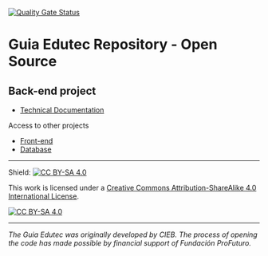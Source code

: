 [![Quality Gate Status](https://sonarcloud.io/api/project_badges/measure?project=EL-BID_geos-backend&metric=alert_status)](https://sonarcloud.io/summary/new_code?id=EL-BID_geos-backend)

# Guia Edutec Repository - Open Source

## Back-end project

* [Technical Documentation](https://github.com/EL-BID/geos-backend/blob/master/Documentaci%C3%B3n_T%C3%A9cnica_Guia_Edutec.pdf)

Access to other projects
* [Front-end](https://github.com/EL-BID/geos-frontend)
* [Database](https://github.com/EL-BID/geos-database)


---
Shield: [![CC BY-SA 4.0][cc-by-sa-shield]][cc-by-sa]

This work is licensed under a
[Creative Commons Attribution-ShareAlike 4.0 International License][cc-by-sa].

[![CC BY-SA 4.0][cc-by-sa-image]][cc-by-sa]

[cc-by-sa]: http://creativecommons.org/licenses/by-sa/4.0/
[cc-by-sa-image]: https://licensebuttons.net/l/by-sa/4.0/88x31.png
[cc-by-sa-shield]: https://img.shields.io/badge/License-CC%20BY--SA%204.0-lightgrey.svg

---
_The Guia Edutec was originally developed by CIEB. The process of opening the code has made possible by financial support of Fundación ProFuturo._
